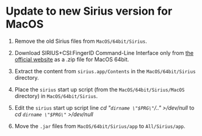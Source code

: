# Update to new Sirius version for MacOS

1. Remove the old Sirius files from `MacOS/64bit/Sirius`.

2. Download SIRIUS+CSI:FingerID Command-Line Interface only from [the official website](https://bio.informatik.uni-jena.de/software/sirius/) as a .zip file for MacOS 64bit.

3. Extract the content from `sirius.app/Contents` in the `MacOS/64bit/Sirius` directory.

4. Place the `sirius` start up script (from the `MacOS/64bit/Sirius/MacOS` directory) in `MacOS/64bit/Sirius`.

5. Edit the `sirius` start up script line *cd "`dirname \"$PRG\"`/.." >/dev/null* to *cd `dirname \"$PRG\"` >/dev/null*

6. Move the `.jar` files from `MacOS/64bit/Sirius/app` to `All/Sirius/app`.